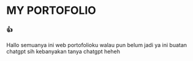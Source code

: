 <h1>MY PORTOFOLIO</h1>

### 👍

Hallo semuanya ini web portofolioku walau pun belum jadi ya ini buatan chatgpt sih kebanyakan tanya chatgpt heheh

